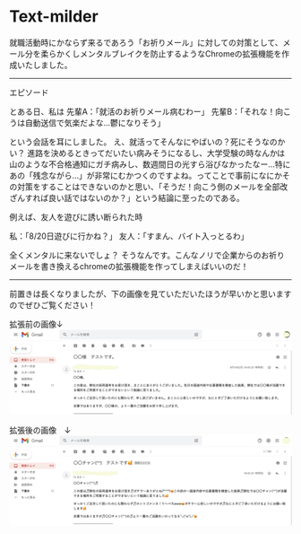 # Text-milder

就職活動時にかならず来るであろう「お祈りメール」に対しての対策として、メール分を柔らかくしメンタルブレイクを防止するようなChromeの拡張機能を作成いたしました。

-----------------------------------------------------------------------------------------------------------------------

エピソード

とある日、私は
先輩A：「就活のお祈りメール病むわー」
先輩B：「それな！向こうは自動送信で気楽だよな…鬱になりそう」

という会話を耳にしました。
え、就活ってそんなにやばいの？死にそうなのかい？
進路を決めるときってだいたい病みそうになるし、大学受験の時なんかは山のような不合格通知にガチ病みし、数週間日の光すら浴びなかったなー…特にあの「残念ながら…」が非常にむかつくのですよね。ってことで事前になにかその対策をすることはできないのかと思い、「そうだ！向こう側のメールを全部改ざんすれば良い話ではないのか？」という結論に至ったのである。

例えば、友人を遊びに誘い断られた時

私：「8/20日遊びに行かね？」
友人：「すまん、バイト入っとるわ」

全くメンタルに来ないでしょ？
そうなんです。こんなノリで企業からのお祈りメールを書き換えるchromeの拡張機能を作ってしまえばいいのだ！

-----------------------------------------------------------------------------------------------------------------------


前置きは長くなりましたが、下の画像を見ていただいたほうが早いかと思いますのでぜひご覧ください！



拡張前の画像↓
![拡張前の画像](/manifest/before.jpg)

拡張後の画像　↓
![拡張後の画像](/manifest/after.jpg)



